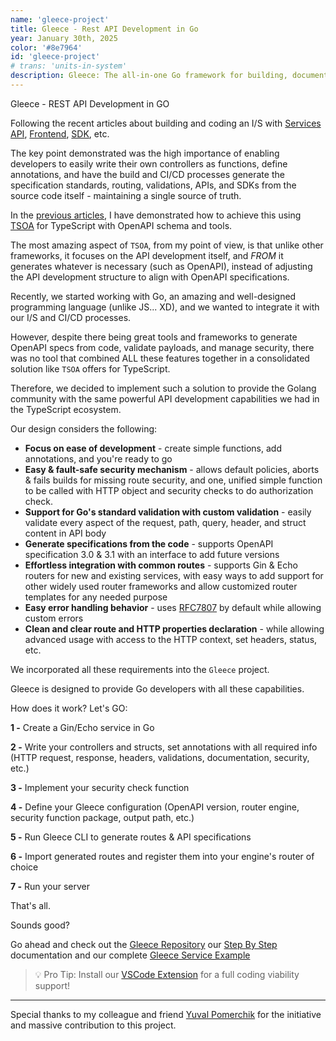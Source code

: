 ```yaml
---
name: 'gleece-project'
title: Gleece - Rest API Development in Go
year: January 30th, 2025
color: '#8e7964'
id: 'gleece-project'
# trans: 'units-in-system'
description: Gleece: The all-in-one Go framework for building, documenting, validating and securing REST APIs through code-first development
---
```


Gleece - REST API Development in GO

Following the recent articles about building and coding an I/S with [Services API](/en/blog/perfect-api-server-part-a), [Frontend](/en/blog/perfect-api-server-part-b), [SDK](/en/blog/perfect-api-server-part-d-sdk), etc.

The key point demonstrated was the high importance of enabling developers to easily write their own controllers as functions, define annotations, and have the build and CI/CD processes generate the specification standards, routing, validations, APIs, and SDKs from the source code itself - maintaining a single source of truth.

In the [previous articles](/en/blog/perfect-api-server-part-a), I have demonstrated how to achieve this using [TSOA](https://github.com/lukeautry/tsoa) for TypeScript with OpenAPI schema and tools.

The most amazing aspect of `TSOA`, from my point of view, is that unlike other frameworks, it focuses on the API development itself, and *FROM* it generates whatever is necessary (such as OpenAPI), instead of adjusting the API development structure to align with OpenAPI specifications.

Recently, we started working with Go, an amazing and well-designed programming language (unlike JS... XD), and we wanted to integrate it with our I/S and CI/CD processes.

However, despite there being great tools and frameworks to generate OpenAPI specs from code, validate payloads, and manage security, there was no tool that combined ALL these features together in a consolidated solution like `TSOA` offers for TypeScript.

Therefore, we decided to implement such a solution to provide the Golang community with the same powerful API development capabilities we had in the TypeScript ecosystem.

Our design considers the following:
- **Focus on ease of development** - create simple functions, add annotations, and you're ready to go
- **Easy & fault-safe security mechanism** - allows default policies, aborts & fails builds for missing route security, and one, unified simple function to be called with HTTP object and security checks to do authorization check.
- **Support for Go's standard validation with custom validation** - easily validate every aspect of the request, path, query, header, and struct content in API body
- **Generate specifications from the code** - supports OpenAPI specification 3.0 & 3.1 with an interface to add future versions
- **Effortless integration with common routes** - supports Gin & Echo routers for new and existing services, with easy ways to add support for other widely used router frameworks and allow customized router templates for any needed purpose
- **Easy error handling behavior** - uses [RFC7807](https://datatracker.ietf.org/doc/html/rfc7807) by default while allowing custom errors
- **Clean and clear route and HTTP properties declaration** - while allowing advanced usage with access to the HTTP context, set headers, status, etc.

We incorporated all these requirements into the `Gleece` project.

Gleece is designed to provide Go developers with all these capabilities.

How does it work? Let's GO:

**1 -** Create a Gin/Echo service in Go

**2 -** Write your controllers and structs, set annotations with all required info (HTTP request, response, headers, validations, documentation, security, etc.)

**3 -** Implement your security check function

**4 -** Define your Gleece configuration (OpenAPI version, router engine, security function package, output path, etc.)

**5 -** Run Gleece CLI to generate routes & API specifications

**6 -** Import generated routes and register them into your engine's router of choice

**7 -** Run your server


That's all.

Sounds good?

Go ahead and check out the [Gleece Repository](https://github.com/gopher-fleece/gleece) our [Step By Step](https://github.com/gopher-fleece/gleece/blob/main/docs/STEPBYSTEP.md) documentation and our complete [Gleece Service Example](https://github.com/gopher-fleece/gleecexample)

> 💡 Pro Tip: Install our [VSCode Extension](https://marketplace.visualstudio.com/items?itemName=haim-kastner.gleece-extension) for a full coding viability support!

---
Special thanks to my colleague and friend [Yuval Pomerchik](https://github.com/yuval-po) for the initiative and massive contribution to this project.

